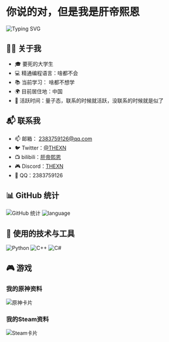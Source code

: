# 你说的对，但是我是肝帝熙恩

![Typing SVG](https://readme-typing-svg.herokuapp.com?font=Note+Mono&size=26&pause=1000&color=000000&background=FFE8E500&vCenter=true&random=false&width=435&lines=🔭爷是肝帝熙恩!)

## 👨‍💻 关于我

- 🎓 要死的大学生
- 💻 精通编程语言：啥都不会
- 📚 当前学习： 啥都不想学
- 🌍 目前居住地：中国
- 📅 活跃时间：量子态，联系的时候就活跃，没联系的时候就是似了

## 📬 联系我

- 📫 邮箱： 2383759126@qq.com
- 🐦 Twitter：[@THEXN](https://twitter.com/THEXN679)
- 📺 bilibili：[肝帝熙恩](https://space.bilibili.com/171369384)
- 🎮 Discord：[THEXN](https://discordapp.com/users/970251468609302528)
- 🐧 QQ：2383759126


## 📊 GitHub 统计

![GitHub 统计](https://github-readme-stats.vercel.app/api?username=THEXN&show_icons=true&count_private=true&hide_title=true)
![language](https://github-readme-stats.vercel.app/api/top-langs/?username=THEXN)

## 🔧 使用的技术与工具

![Python](https://img.shields.io/badge/-Python-lightblue?style=plastic&logo=Python)
![C++](https://img.shields.io/badge/-C++-00599C?style=plastic&logo=C%2B%2B)
![C#](https://img.shields.io/badge/-C%23-green?style=plastic&logo=CSharp)


## 🎮 游戏

### 我的原神资料
![原神卡片](https://genshin-card.himiku.com/[47,48,49,51,10,0,4,67,89,79]/72962127.png)

### 我的Steam资料
![Steam卡片](https://card.yuy1n.io/card/941430089/dark,badge,group,bg-game)
